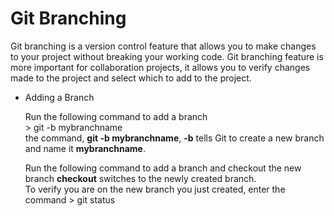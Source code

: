 # Git Branching
Git branching is a version control feature that allows you to make changes to your project without breaking your working code. Git branching feature is more important for collaboration projects, it allows you to verify changes made to the project and select which to add to the project.   

* Adding a Branch  

  Run the following command to add a branch   
	    > git -b mybranchname   
the command, **git -b mybranchname**, **-b** tells Git to create a new branch and name it **mybranchname**.   


  Run the following command to add a branch and checkout the new branch **checkout** switches to the newly created branch.   
To verify you are on the new branch you just created, enter the command
         > git status

